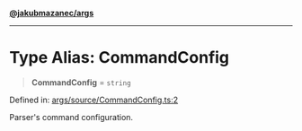 [**@jakubmazanec/args**](../README.md)

---

# Type Alias: CommandConfig

> **CommandConfig** = `string`

Defined in:
[args/source/CommandConfig.ts:2](https://github.com/jakubmazanec/tools/blob/a9ba87d349a220bbed24d161794f90a6ba6009e5/packages/args/source/CommandConfig.ts#L2)

Parser's command configuration.
